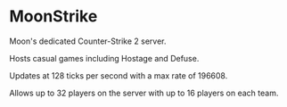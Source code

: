 # MoonStrike

Moon's dedicated Counter-Strike 2 server.

Hosts casual games including Hostage and Defuse.

Updates at 128 ticks per second with a max rate of 196608.

Allows up to 32 players on the server with up to 16 players on each team.
